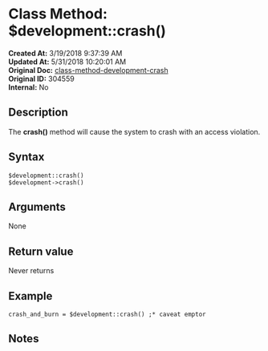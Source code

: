 # Class Method: $development::crash()

**Created At:** 3/19/2018 9:37:39 AM  
**Updated At:** 5/31/2018 10:20:01 AM  
**Original Doc:** [class-method-development-crash](https://docs.jbase.com/42948-dynamic-objects/class-method-development-crash)  
**Original ID:** 304559  
**Internal:** No  


## Description

The **crash()** method will cause the system to crash with an access violation.



## Syntax

```
$development::crash()
$development->crash()
```



## Arguments

None



## Return value

Never returns



## Example

```
crash_and_burn = $development::crash() ;* caveat emptor
```



## Notes
